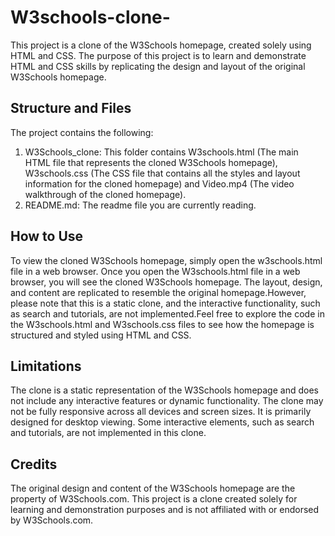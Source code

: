 ﻿# W3schools-clone-
This project is a clone of the W3Schools homepage, created solely using HTML and CSS. The purpose of this project is to learn and demonstrate HTML and CSS skills by replicating the design and layout of the original W3Schools homepage.

## Structure and Files
The project contains the following:
1. W3Schools_clone: This folder contains W3schools.html (The main HTML file that represents the cloned W3Schools homepage), W3schools.css (The CSS file that contains all the styles and layout information for the cloned homepage) and Video.mp4 (The video walkthrough of the cloned homepage).
2. README.md: The readme file you are currently reading.

## How to Use
To view the cloned W3Schools homepage, simply open the w3schools.html file in a web browser. Once you open the W3schools.html file in a web browser, you will see the cloned W3Schools homepage. The layout, design, and content are replicated to resemble the original homepage.However, please note that this is a static clone, and the interactive functionality, such as search and tutorials, are not implemented.Feel free to explore the code in the W3schools.html and W3schools.css files to see how the homepage is structured and styled using HTML and CSS.

## Limitations
The clone is a static representation of the W3Schools homepage and does not include any interactive features or dynamic functionality.
The clone may not be fully responsive across all devices and screen sizes. It is primarily designed for desktop viewing.
Some interactive elements, such as search and tutorials, are not implemented in this clone.
## Credits
The original design and content of the W3Schools homepage are the property of W3Schools.com. This project is a clone created solely for learning and demonstration purposes and is not affiliated with or endorsed by W3Schools.com.
